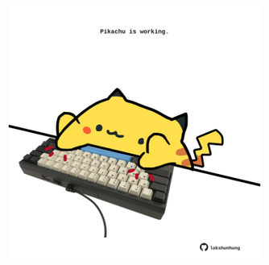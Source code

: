 <!-- built at 14/04/2025, 14:00:36 UTC -->
<p align="center">
  <img width="500" height="500" src="./ReadmeImage.svg">
</p>
